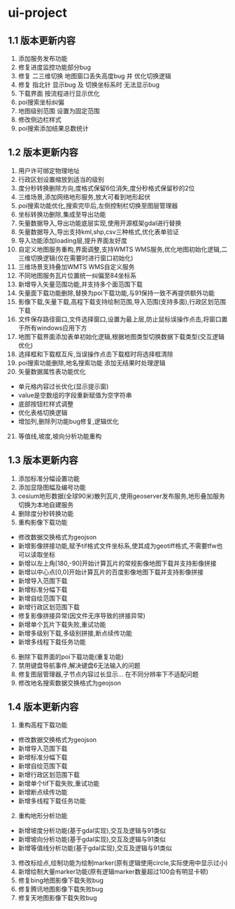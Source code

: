 # ui-project
## 1.1 版本更新内容
1. 添加服务发布功能
2. 修复进度监控功能部分bug
3. 修复 二三维切换 地图窗口丢失高度bug 并 优化切换逻辑
4. 修复 指北针 显示bug 及 切换坐标系时 无法显示bug
5. 下载界面 按流程进行显示优化
6. poi搜索坐标纠偏
7. 地图级别范围 设置为固定范围
8. 修改侧边栏样式
9. poi搜索添加结果总数统计

## 1.2 版本更新内容
1. 用户许可绑定物理地址
2. 行政区划设置缩放到适当的级别
3. 度分秒转换删除方向,度格式保留6位消失,度分秒格式保留秒的2位
4. 三维场景,添加网络地形服务,放大可看到地形起伏
5. poi搜索功能优化,搜索完毕后,左侧控制栏切换至图层管理器
6. 坐标转换功删除,集成至导出功能
7. 矢量数据导入,导出功能底层实现,使用开源框架gdal进行替换
8. 矢量数据导入,导出支持kml,shp,csv三种格式,优化表单验证
9. 导入功能添加loading层,提升界面友好度
10. 自定义地图服务重构,界面调整,支持WMTS WMS服务,优化地图初始化逻辑,二三维切换逻辑(仅在需要时进行窗口初始化)
11. 三维场景支持叠加WMTS WMS自定义服务
12. 不同地图服务瓦片位置统一纠偏至84坐标系
13. 新增导入矢量范围功能,并支持多个面范围下载
14. 矢量面下载功能删除,替换为poi下载功能,与91保持一致不再提供额外功能
15. 影像下载,矢量下载,高程下载支持绘制范围,导入范围(支持多面),行政区划范围下载
16. 文件保存路径窗口,文件选择窗口,设置为最上层,防止鼠标误操作点击,将窗口置于所有windows应用下方
17. 地图下载界面添加表单初始化逻辑,根据地图类型切换数据下载类型(交互逻辑优化)
18. 选择框和下载框互斥,当误操作点击下载框时将选择框清除
19. poi搜索功能删除,地名搜索功能 添加无结果时处理逻辑
20. 矢量数据属性表功能优化 
  - 单元格内容过长优化(显示提示窗)
  - value是空数组的字段重新赋值为空字符串
  - 底部按钮栏样式调整
  - 优化表格切换逻辑
  - 增加列,删除列功能bug修复,逻辑优化
21. 等值线,坡度,坡向分析功能重构

## 1.3 版本更新内容
1. 添加标准分幅设置功能
2. 添加显隐图幅及编号功能
3. cesium地形数据(全球90米)散列瓦片,使用geoserver发布服务,地形叠加服务切换为本地自建服务
4. 删除度分秒转换功能
5. 重构影像下载功能
  - 修改数据交换格式为geojson
  - 新增影像拼接功能,赋予tif格式文件坐标系,使其成为geotiff格式,不需要tfw也可以读取坐标
  - 新增以左上角[180,-90]开始计算瓦片的常规影像地图下载并支持影像拼接
  - 新增以中心点[0,0]开始计算瓦片的百度影像地图下载并支持影像拼接
  - 新增导入范围下载
  - 新增标准分幅下载
  - 新增自绘范围下载
  - 新增行政区划范围下载
  - 修复影像拼接异常(因文件无序导致的拼接异常)
  - 新增单个瓦片下载失败,重试功能
  - 新增多级别下载,多级别拼接,断点续传功能
  - 新增多线程下载任务功能
6. 删除下载界面的poi下载功能(重复功能)
8. 禁用键盘导航事件,解决键盘6无法输入的问题
9. 修复图层管理器,子节点内容过长显示... 在不同分辨率下不适配问题
10. 修改地名搜索数据交换格式为geojson

## 1.4 版本更新内容
1. 重构高程下载功能
  - 修改数据交换格式为geojson
  - 新增导入范围下载
  - 新增标准分幅下载
  - 新增自绘范围下载
  - 新增行政区划范围下载
  - 新增单个tif下载失败,重试功能
  - 新增断点续传功能
  - 新增多线程下载任务功能
2. 重构地形分析功能
  - 新增坡度分析功能(基于gdal实现),交互及逻辑与91类似
  - 新增坡向分析功能(基于gdal实现),交互及逻辑与91类似
  - 新增等值线分析功能(基于gdal实现),交互及逻辑与91类似
3. 修改标绘点,绘制功能为绘制marker(原有逻辑使用circle,实际使用中显示过小)
4. 新增绘制大量marker功能(原有逻辑marker数量超过100会有明显卡顿)
5. 修复bing地图影像下载失败bug
6. 修复腾讯地图影像下载失败bug
7. 修复天地图影像下载失败bug